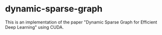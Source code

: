 # dynamic-sparse-graph
This is an implementation of the paper "Dynamic Sparse Graph for Efficient Deep Learning" using CUDA. 
